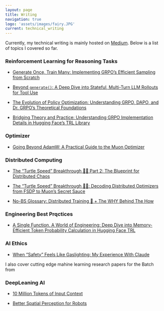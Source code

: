 ```yaml
---
layout: page
title: Writing
navigation: true
logo: 'assets/images/fairy.JPG'
current: technical_writing
---
```


Currently, my technical writing is mainly hosted on [Medium](https://medium.com/@jenwei0312). Below is a list of topics I covered so far.


### Reinforcement Learning for Reasoning Tasks
- [Generate Once, Train Many: Implementing GRPO’s Efficient Sampling from Scratch](https://medium.com/@jenwei0312/generate-once-train-many-implementing-grpos-efficient-sampling-from-scratch-bab8bf7ad3ab)
  
- [Beyond `generate()`: A Deep Dive into Stateful, Multi-Turn LLM Rollouts for Tool Use](https://medium.com/@jenwei0312/beyond-generate-a-deep-dive-into-stateful-multi-turn-llm-rollouts-for-tool-use-336b00c99ac0)


- [The Evolution of Policy Optimization: Understanding GRPO, DAPO, and Dr. GRPO’s Theoretical Foundations](https://medium.com/@jenwei0312/the-evolution-of-policy-optimization-understanding-grpo-dapo-and-dr-3e758c54b2c6)

- [Bridging Theory and Practice: Understanding GRPO Implementation Details in Hugging Face’s TRL Library](https://medium.com/@jenwei0312/bridging-theory-and-practice-understanding-grpo-implementation-details-in-hugging-faces-trl-e2c8ae40b0f1)


### Optimizer
- [Going Beyond AdamW: A Practical Guide to the Muon Optimizer](https://medium.com/@jenwei0312/when-safety-feels-like-gaslighting-my-experience-with-claude-166c8708e199)


### Distributed Computing
- [The “Turtle Speed” Breakthrough 🐢✨ Part 2: The Blueprint for Distributed Chaos](https://medium.com/@jenwei0312/the-turtle-speed-breakthrough-part-2-the-blueprint-for-distributed-chaos-37fe343e7aa9)

- [The “Turtle Speed” Breakthrough 🐢✨: Decoding Distributed Optimizers from FSDP to Muon’s Secret Sauce](https://medium.com/@jenwei0312/the-turtle-speed-breakthrough-decoding-distributed-optimizers-from-fsdp-to-muons-secret-sauce-64fc76f20cd7)

- [No-BS Glossary: Distributed Training 🚀 + The WHY Behind The How](https://medium.com/@jenwei0312/no-bs-glossary-distributed-training-the-why-behind-the-how-6e5306e5acb4)



### Engineering Best Prqctices
- [A Single Function, A World of Engineering: Deep Dive into Memory-Efficient Token Probability Calculation in Hugging Face TRL](https://medium.com/@jenwei0312/a-single-function-a-world-of-engineering-deep-dive-into-memory-efficient-token-probability-ea3a56dbd9fd)



### AI Ethics
- [When “Safety” Feels Like Gaslighting: My Experience With Claude](https://medium.com/@jenwei0312/when-safety-feels-like-gaslighting-my-experience-with-claude-166c8708e199)


I also cover cutting edge mahine learning research papers for the Batch from 

### DeepLeaning AI
- [10 Million Tokens of Input Context](https://www.deeplearning.ai/the-batch/atlas-a-transformer-like-architecture-can-process-a-context-window-as-large-as-ten-million-tokens/)

- [Better Spatial Perception for Robots](https://www.deeplearning.ai/the-batch/molmoact-creates-spatial-maps-for-robots-to-plot-their-actions-before-executing-text-directions/)

